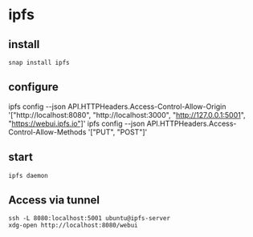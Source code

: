 # ipfs

## install
    snap install ipfs

## configure
ipfs config --json API.HTTPHeaders.Access-Control-Allow-Origin '["http://localhost:8080", "http://localhost:3000", "http://127.0.0.1:5001", "https://webui.ipfs.io"]'
ipfs config --json API.HTTPHeaders.Access-Control-Allow-Methods '["PUT", "POST"]'

## start
    ipfs daemon

## Access via tunnel
    ssh -L 8080:localhost:5001 ubuntu@ipfs-server
    xdg-open http://localhost:8080/webui
